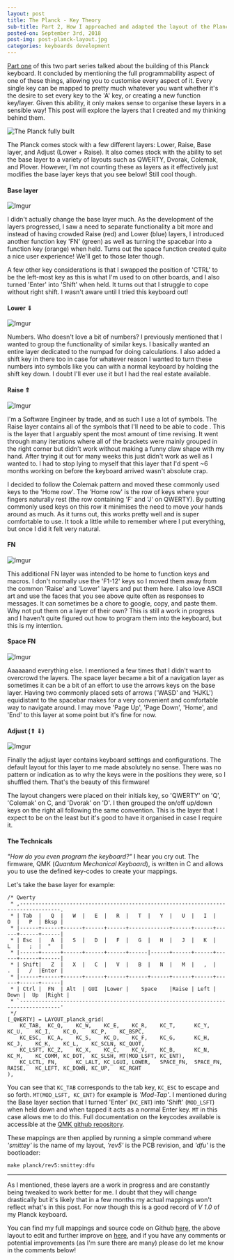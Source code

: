 ```yaml
---
layout: post
title: The Planck - Key Theory  
sub-title: Part 2, How I approached and adapted the layout of the Planck
posted-on: September 3rd, 2018
post-img: post-planck-layout.jpg
categories: keyboards development
---
```


[Part one](http://smittey.co.uk/the-planck-build-log/) of this two part series talked about the building of this Planck keyboard. It concluded by mentioning the full programmability aspect of one of these things, allowing you to customise every aspect of it. Every single key can be mapped to pretty much whatever you want whether it's the desire to set every key to the 'A' key, or creating a new function key/layer. Given this ability, it only makes sense to organise these layers in a sensible way! This post will explore the layers that I created and my thinking behind them. 

![The Planck fully built](https://i.imgur.com/4MkIqGM.jpg)

The Planck comes stock with a few different layers: Lower, Raise, Base layer, and Adjust (Lower + Raise). It also comes stock with the ability to set the base layer to a variety of layouts such as QWERTY, Dvorak, Colemak, and Plover. However, I'm not counting these as layers as it effectively just modifies the base layer keys that you see below! Still cool though.

#### Base layer

![Imgur](https://i.imgur.com/7kAJ21Y.png)

I didn't actually change the base layer much. As the development of the layers progressed, I saw a need to separate functionality a bit more and instead of having crowded Raise (red) and Lower (blue) layers, I introduced another function key 'FN' (green) as well as turning the spacebar into a function key (orange) when held. Turns out the space function created quite a nice user experience! We'll get to those later though.

A few other key considerations is that I swapped the position of 'CTRL' to be the left-most key as this is what I'm used to on other boards, and I also turned 'Enter' into 'Shift' when held. It turns out that I struggle to cope without right shift. I wasn't aware until I tried this keyboard out!

#### Lower &dArr;

![Imgur](https://i.imgur.com/dREx6cK.png)

Numbers. Who doesn't love a bit of numbers? I previously mentioned that I wanted to group the functionality of similar keys. I basically wanted an entire layer dedicated to the numpad for doing calculations. I also added a shift key in there too in case for whatever reason I wanted to turn these numbers into symbols like you can with a normal keyboard by holding the shift key down. I doubt I'll ever use it but I had the real estate available. 

#### Raise &uArr;

![Imgur](https://i.imgur.com/vZJoT5f.png)

I'm a Software Engineer by trade, and as such I use a lot of symbols. The Raise layer contains all of the symbols that I'll need to be able to code . This is the layer that I arguably spent the most amount of time revising. It went through many iterations where all of the brackets were mainly grouped in the right corner but didn't work without making a funny claw shape with my hand. After trying it out for many weeks this just didn't work as well as I wanted to. I had to stop lying to myself that this layer that I'd spent ~6 months working on before the keyboard arrived wasn't absolute crap. 

I decided to follow the Colemak pattern and moved these commonly used keys to the 'Home row'. The 'Home row' is the row of keys where your fingers naturally rest (the row containing 'F' and 'J' on QWERTY). By putting commonly used keys on this row it minimises the need to move your hands around as much. As it turns out, this works pretty well and is super comfortable to use. It took a little while to remember where I put everything, but once I did it felt very natural.

#### FN

![Imgur](https://i.imgur.com/UNUV9Hn.png)

This additional FN layer was intended to be home to function keys and macros. I don't normally use the 'F1-12' keys so I moved them away from the common 'Raise' and 'Lower' layers and put them here. I also love ASCII art and use the faces that you see above quite often as responses to messages. It can sometimes be a chore to google, copy, and paste them. Why not put them on a layer of their own? This is still a work in progress and I haven't quite figured out how to program them into the keyboard, but this is my intention. 

#### Space FN
![Imgur](https://i.imgur.com/7WGlLuP.png)

Aaaaaand everything else. I mentioned a few times that I didn't want to overcrowd the layers. The space layer became a bit of a navigation layer as sometimes it can be a bit of an effort to use the arrows keys on the base layer. Having two commonly placed sets of arrows ('WASD' and 'HJKL') equidistant to the spacebar makes for a very convenient and comfortable way to navigate around. I may move 'Page Up', 'Page Down', 'Home', and 'End' to this layer at some point but it's fine for now. 

#### Adjust (&uArr; &dArr;)

![Imgur](https://i.imgur.com/nCvbd0e.png)

Finally the adjust layer contains keyboard settings and configurations. The default layout for this layer to me made absolutely no sense. There was no pattern or indication as to why the keys were in the positions they were, so I shuffled them. That's the beauty of this firmware!

The layout changers were placed on their initials key, so 'QWERTY' on 'Q', 'Colemak' on C, and 'Dvorak' on 'D'. I then grouped the on/off up/down keys on the right all following the same convention. This is the layer that I expect to be on the least but it's good to have it organised in case I require it. 

#### The Technicals

_"How do you even program the keyboard?"_ I hear you cry out. The firmware, QMK (_Quantum Mechanical Keyboard_), is written in C and allows you to use the defined key-codes to create your mappings. 

Let's take the base layer for example:
```
/* Qwerty                                                                              
 * ,-----------------------------------------------------------------------------------.
 * | Tab  |   Q  |   W  |   E  |   R  |   T  |   Y  |   U  |   I  |   O  |   P  | Bksp |
 * |------+------+------+------+------+-------------+------+------+------+------+------|
 * | Esc  |   A  |   S  |   D  |   F  |   G  |   H  |   J  |   K  |   L  |   ;  |  "   |
 * |------+------+------+------+------+------|------+------+------+------+------+------|
 * | Shift|   Z  |   X  |   C  |   V  |   B  |   N  |   M  |   ,  |   .  |   /  |Enter |
 * |------+------+------+------+------+------+------+------+------+------+------+------|
 * | Ctrl |  FN  | Alt  | GUI  |Lower |    Space    |Raise | Left | Down |  Up  |Right |
 * `-----------------------------------------------------------------------------------'
 */
[_QWERTY] = LAYOUT_planck_grid(
    KC_TAB,  KC_Q,    KC_W,    KC_E,    KC_R,    KC_T,      KC_Y,      KC_U,    KC_I,    KC_O,    KC_P,    KC_BSPC,
    KC_ESC,  KC_A,    KC_S,    KC_D,    KC_F,    KC_G,      KC_H,      KC_J,    KC_K,    KC_L,    KC_SCLN, KC_QUOT,
    KC_LSFT, KC_Z,    KC_X,    KC_C,    KC_V,    KC_B,      KC_N,      KC_M,    KC_COMM, KC_DOT,  KC_SLSH, MT(MOD_LSFT, KC_ENT),
    KC_LCTL, FN,      KC_LALT, KC_LGUI, LOWER,   SPACE_FN,  SPACE_FN,  RAISE,   KC_LEFT, KC_DOWN, KC_UP,   KC_RGHT
),
```

You can see that `KC_TAB` corresponds to the tab key, `KC_ESC` to escape and so forth. `MT(MOD_LSFT, KC_ENT)` for example is _'Mod-Tap'_. I mentioned during the Base layer section that I turned 'Enter' (`KC_ENT`) into 'Shift' (`MOD_LSFT`) when held down and when tapped it acts as a normal Enter key. `MT` in this case allows me to do this. Full documentation on the keycodes available is accessible at the [QMK github repository](https://github.com/qmk/qmk_firmware).

These mappings are then applied by running a simple command where _'smittey'_ is the name of my layout, _'rev5'_ is the PCB revision, and _'dfu'_ is the bootloader:

`make planck/rev5:smittey:dfu`

__________

As I mentioned, these layers are a work in progress and are constantly being tweaked to work better for me. I doubt that they will change drastically but it's likely that in a few months my actual mappings won't reflect what's in this post. For now though this is a good record of _V 1.0_ of my Planck keyboard. 

You can find my full mappings and source code on Github [here](https://github.com/Smittey/qmk_firmware/tree/master/keyboards/planck/keymaps/smittey), the above layout to edit and further improve on [here](http://www.keyboard-layout-editor.com/#/gists/a6e7ed3e7ce0b161ffa0cecd5655c6b1), and if you have any comments or potential improvements (as I'm sure there are many) please do let me know in the comments below!